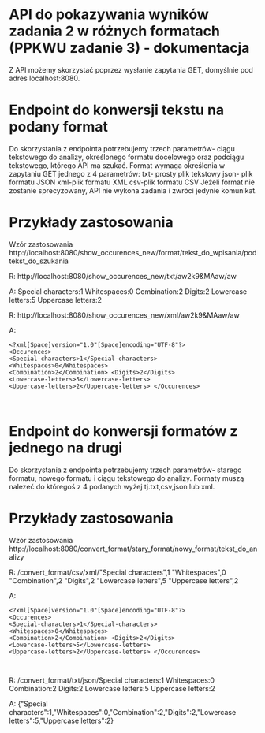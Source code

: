 # API do pokazywania wyników zadania 2 w różnych formatach (PPKWU zadanie 3) - dokumentacja
Z API możemy skorzystać poprzez wysłanie zapytania GET, domyślnie pod adres localhost:8080.
# Endpoint do konwersji tekstu na podany format
Do skorzystania z endpointa potrzebujemy trzech parametrów- ciągu tekstowego do analizy, określonego formatu docelowego oraz podciągu tekstowego, którego API ma szukać. Format wymaga określenia w zapytaniu GET jednego z 4 parametrów:
txt- prosty plik tekstowy
json- plik formatu JSON
xml-plik formatu XML
csv-plik formatu CSV
Jeżeli format nie zostanie sprecyzowany, API nie wykona zadania i zwróci jedynie komunikat.
# Przykłady zastosowania
Wzór zastosowania http://localhost:8080/show_occurences_new/format/tekst_do_wpisania/podtekst_do_szukania

R: http://localhost:8080/show_occurences_new/txt/aw2k9&MAaw/aw

A:
Special characters:1
Whitespaces:0
Combination:2
Digits:2
Lowercase letters:5
Uppercase letters:2

R: http://localhost:8080/show_occurences_new/xml/aw2k9&MAaw/aw

A:
<code>
	<pre>
	&lt;?xml[Space]version="1.0"[Space]encoding="UTF-8"?&gt;
		&lt;Occurences&gt;
		&lt;Special-characters&gt;1&lt;/Special-characters&gt;
		&lt;Whitespaces&gt;0&lt;/Whitespaces&gt;
		&lt;Combination&gt;2&lt;/Combination&gt;
		&lt;Digits&gt;2&lt;/Digits&gt;
		&lt;Lowercase-letters&gt;5&lt;/Lowercase-letters&gt;
		&lt;Uppercase-letters&gt;2&lt;/Uppercase-letters&gt;
	&lt;/Occurences&gt;
	</pre>
</code>

# Endpoint do konwersji formatów z jednego na drugi
Do skorzystania z endpointa potrzebujemy trzech parametrów- starego formatu, nowego formatu i ciągu tekstowego do analizy. Formaty muszą nalezeć do któregoś z 4 podanych wyżej tj.txt,csv,json lub xml.

# Przykłady zastosowania
Wzór zastosowania http://localhost:8080/convert_format/stary_format/nowy_format/tekst_do_analizy

R: /convert_format/csv/xml/"Special characters",1 "Whitespaces",0 "Combination",2 "Digits",2 "Lowercase letters",5 "Uppercase letters",2

A:
<code>
	<pre>
	&lt;?xml[Space]version="1.0"[Space]encoding="UTF-8"?&gt;
		&lt;Occurences&gt;
		&lt;Special-characters&gt;1&lt;/Special-characters&gt;
		&lt;Whitespaces&gt;0&lt;/Whitespaces&gt;
		&lt;Combination&gt;2&lt;/Combination&gt;
		&lt;Digits&gt;2&lt;/Digits&gt;
		&lt;Lowercase-letters&gt;5&lt;/Lowercase-letters&gt;
		&lt;Uppercase-letters&gt;2&lt;/Uppercase-letters&gt;
	&lt;/Occurences&gt;
	</pre>
</code>

R: /convert_format/txt/json/Special characters:1 Whitespaces:0 Combination:2 Digits:2 Lowercase letters:5 Uppercase letters:2

A: {"Special characters":1,"Whitespaces":0,"Combination":2,"Digits":2,"Lowercase letters":5,"Uppercase letters":2}
